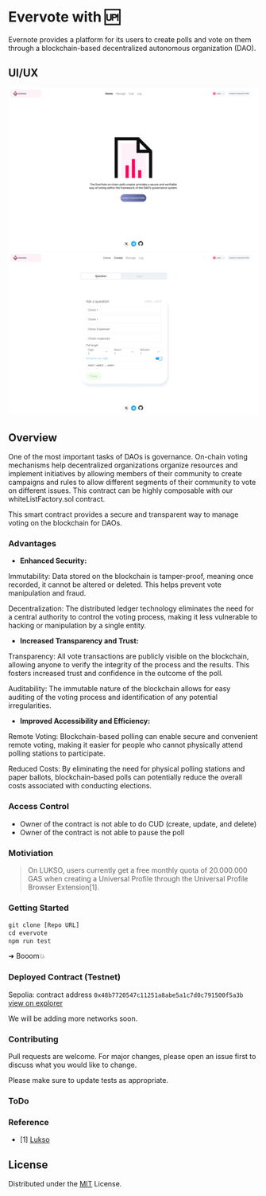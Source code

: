 # Evervote with 🆙

Evernote provides a platform for its users to create polls and vote on them through a blockchain-based decentralized autonomous organization (DAO).

## UI/UX
![""](./assets/shot2.png)
![""](./assets/shot1.png)

## Overview

One of the most important tasks of DAOs is governance. On-chain voting mechanisms help decentralized organizations organize resources and implement initiatives by allowing members of their community to create campaigns and rules to allow different segments of their community to vote on different issues. This contract can be highly composable with our whiteListFactory.sol contract.

This smart contract provides a secure and transparent way to manage voting on the blockchain for DAOs.

### Advantages

- **Enhanced Security:** 

Immutability: Data stored on the blockchain is tamper-proof, meaning once recorded, it cannot be altered or deleted. This helps prevent vote manipulation and fraud.

Decentralization: The distributed ledger technology eliminates the need for a central authority to control the voting process, making it less vulnerable to hacking or manipulation by a single entity.

- **Increased Transparency and Trust:** 

Transparency: All vote transactions are publicly visible on the blockchain, allowing anyone to verify the integrity of the process and the results. This fosters increased trust and confidence in the outcome of the poll.

Auditability: The immutable nature of the blockchain allows for easy auditing of the voting process and identification of any potential irregularities.

- **Improved Accessibility and Efficiency:** 

Remote Voting: Blockchain-based polling can enable secure and convenient remote voting, making it easier for people who cannot physically attend polling stations to participate.

Reduced Costs: By eliminating the need for physical polling stations and paper ballots, blockchain-based polls can potentially reduce the overall costs associated with conducting elections.


### Access Control

- Owner of the contract is not able to do CUD (create, update, and delete)
- Owner of the contract is not able to pause the poll

### Motiviation

> On LUKSO, users currently get a free monthly quota of 20.000.000 GAS when creating a Universal Profile through the Universal Profile Browser Extension[1].

### Getting Started

```
git clone [Repo URL]
cd evervote
npm run test
```

➜ Booom💥

### Deployed Contract (Testnet)

Sepolia: contract address `0x48b7720547c11251a8abe5a1c7d0c791500f5a3b` [view on explorer](https://sepolia.etherscan.io/address/0x48b7720547c11251a8abe5a1c7d0c791500f5a3b)

We will be adding more networks soon.


### Contributing

Pull requests are welcome. For major changes, please open an issue first to discuss what you would like to change.

Please make sure to update tests as appropriate.

### ToDo


### Reference

 - [1] [Lukso](https://docs.lukso.tech/learn/concepts/#transaction-relay-service:~:text=On%20LUKSO%2C%20users%20currently%20get%20a%20free%20monthly%20quota%20of%2020.000.000%20GAS%20when%20creating%20a%20Universal%20Profile%20through%20the%20Universal%20Profile%20Browser%20Extension.)

## License

Distributed under the [MIT](https://choosealicense.com/licenses/mit/) License.
